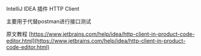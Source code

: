 IntelliJ IDEA 插件 HTTP Client

主要用于代替postman进行接口测试

原文教程
[https://www.jetbrains.com/help/idea/http-client-in-product-code-editor.html](https://www.jetbrains.com/help/idea/http-client-in-product-code-editor.html)

